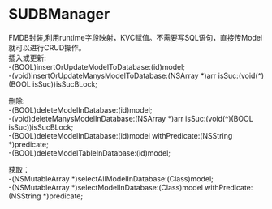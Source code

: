 # SUDBManager
FMDB封装,利用runtime字段映射，KVC赋值。不需要写SQL语句，直接传Model就可以进行CRUD操作。
<br />
插入或更新:
<br/>
-(BOOL)insertOrUpdateModelToDatabase:(id)model;
<br />
-(void)insertOrUpdateManysModelToDatabase:(NSArray *)arr isSuc:(void(^)(BOOL isSuc))isSucBLock;
<br />

删除:
<br />
-(BOOL)deleteModelInDatabase:(id)model;
<br />
-(void)deleteManysModelInDatabase:(NSArray *)arr isSuc:(void(^)(BOOL isSuc))isSucBLock;
<br />
-(BOOL)deleteModelInDatabase:(id)model withPredicate:(NSString *)predicate;
<br />
-(BOOL)deleteModelTableInDatabase:(id)model;
<br />

获取：
<br />
-(NSMutableArray *)selectAllModelInDatabase:(Class)model;
<br />
-(NSMutableArray *)selectModelInDatabase:(Class)model withPredicate:(NSString *)predicate;

